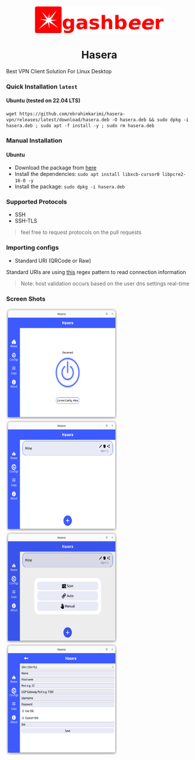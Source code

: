 <p align="center">
  <img width="72" height="72" src="https://github.com/ebrahimkarimi/hasera-vpn/blob/main/org.gashbeer.Hasera.png">
  <img width="273" height="70" src="https://github.com/ebrahimkarimi/hasera-vpn/blob/main/poweredbygashbeer.png">
</p>

<h1 align="center">Hasera</h1>

Best VPN Client Solution For Linux Desktop

### Quick Installation `latest`
#### Ubuntu (tested on 22.04 LTS)
```
wget https://github.com/ebrahimkarimi/hasera-vpn/releases/latest/download/hasera.deb -O hasera.deb && sudo dpkg -i hasera.deb ; sudo apt -f install -y ; sudo rm hasera.deb
```

### Manual Installation
#### Ubuntu
* Download the package from [here](https://github.com/ebrahimkarimi/hasera-vpn/releases)
* Install the dependencies:
`sudo apt install libxcb-cursor0 libpcre2-16-0 -y`
* Install the package:
`sudo dpkg -i hasera.deb`

### Supported Protocols
* SSH
* SSH-TLS
> feel free to request protocols on the pull requests

### Importing configs
* Standard URI (QRCode or Raw)

Standard URIs are using [this](https://regex101.com/r/IZtHlk/1) regex pattern to read connection information
>Note: host validation occurs based on the user dns settings real-time


### Screen Shots

<img width="300" height="300" src="https://github.com/ebrahimkarimi/hasera-vpn/blob/main/home.png">

<img width="300" height="300" src="https://github.com/ebrahimkarimi/hasera-vpn/blob/main/config-list.png">

<img width="300" height="300" src="https://github.com/ebrahimkarimi/hasera-vpn/blob/main/add-config-types.png">

<img width="300" height="300" src="https://github.com/ebrahimkarimi/hasera-vpn/blob/main/ssh-and-sshtls.png">

